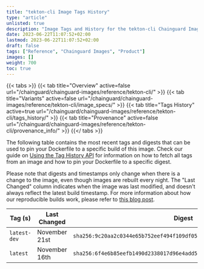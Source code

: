 ```yaml
---
title: "tekton-cli Image Tags History"
type: "article"
unlisted: true
description: "Image Tags and History for the tekton-cli Chainguard Image"
date: 2023-06-22T11:07:52+02:00
lastmod: 2023-06-22T11:07:52+02:00
draft: false
tags: ["Reference", "Chainguard Images", "Product"]
images: []
weight: 700
toc: true
---
```


{{< tabs >}}
{{< tab title="Overview" active=false url="/chainguard/chainguard-images/reference/tekton-cli/" >}}
{{< tab title="Variants" active=false url="/chainguard/chainguard-images/reference/tekton-cli/image_specs/" >}}
{{< tab title="Tags History" active=true url="/chainguard/chainguard-images/reference/tekton-cli/tags_history/" >}}
{{< tab title="Provenance" active=false url="/chainguard/chainguard-images/reference/tekton-cli/provenance_info/" >}}
{{</ tabs >}}

The following table contains the most recent tags and digests that can be used to pin your Dockerfile to a specific build of this image. Check our guide on [Using the Tag History API](/chainguard/chainguard-images/using-the-tag-history-api/) for information on how to fetch all tags from an image and how to pin your Dockerfile to a specific digest.

Please note that digests and timestamps only change when there is a change to the image, even though images are rebuilt every night. The "Last Changed" column indicates when the image was last modified, and doesn't always reflect the latest build timestamp. For more information about how our reproducible builds work, please refer to [this blog post](https://www.chainguard.dev/unchained/reproducing-chainguards-reproducible-image-builds).

| Tag (s)       | Last Changed  | Digest                                                                    |
|---------------|---------------|---------------------------------------------------------------------------|
|  `latest-dev` | November 21st | `sha256:9c20aa2c0344e65b752eef494f109df055f5895f923d77d50e4e393a5f1eefec` |
|  `latest`     | November 16th | `sha256:6f4e6b85eefb1490d2338017d96e4add5fcf51a75bfce68c1288cbb87d7db185` |

